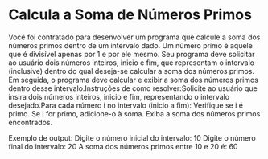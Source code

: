 # Calcula a Soma de Números Primos 
Você foi contratado para desenvolver um programa que calcule a soma dos números primos dentro de um intervalo dado. Um número primo é aquele que é divisível apenas por 1 e por ele mesmo. Seu programa deve solicitar ao usuário dois números inteiros, inicio e fim, que representam o intervalo (inclusive) dentro do qual deseja-se calcular a soma dos números primos. Em seguida, o programa deve calcular e exibir a soma dos números primos dentro desse intervalo.Instruções de como resolver:Solicite ao usuário que insira dois números inteiros, inicio e fim, representando o intervalo desejado.Para cada número i no intervalo (inicio a fim):
Verifique se i é primo.
Se i for primo, adicione-o à soma.
Exiba a soma dos números primos encontrados.

Exemplo de output:
Digite o número inicial do intervalo: 10
Digite o número final do intervalo: 20
A soma dos números primos entre 10 e 20 é: 60